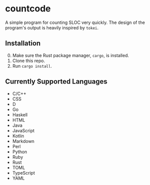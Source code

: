 # countcode

A simple program for counting SLOC very quickly. The design of the program's output is heavily inspired by `tokei`.

## Installation

0. Make sure the Rust package manager, `cargo`, is installed.
1. Clone this repo.
2. Run `cargo install`.

## Currently Supported Languages

* C/C++
* CSS
* D
* Go
* Haskell
* HTML
* Java
* JavaScript
* Kotlin
* Markdown
* Perl
* Python
* Ruby
* Rust
* TOML
* TypeScript
* YAML

